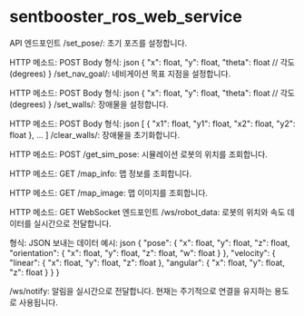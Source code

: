 # sentbooster_ros_web_service

API 엔드포인트
/set_pose/: 초기 포즈를 설정합니다.

HTTP 메소드: POST
Body 형식:
json
{
    "x": float,
    "y": float,
    "theta": float  // 각도(degrees)
}
/set_nav_goal/: 네비게이션 목표 지점을 설정합니다.

HTTP 메소드: POST
Body 형식:
json
{
    "x": float,
    "y": float,
    "theta": float  // 각도(degrees)
}
/set_walls/: 장애물을 설정합니다.

HTTP 메소드: POST
Body 형식:
json
[
    {
        "x1": float,
        "y1": float,
        "x2": float,
        "y2": float
    },
    ...
]
/clear_walls/: 장애물을 초기화합니다.

HTTP 메소드: POST
/get_sim_pose: 시뮬레이션 로봇의 위치를 조회합니다.

HTTP 메소드: GET
/map_info: 맵 정보를 조회합니다.

HTTP 메소드: GET
/map_image: 맵 이미지를 조회합니다.

HTTP 메소드: GET
WebSocket 엔드포인트
/ws/robot_data: 로봇의 위치와 속도 데이터를 실시간으로 전달합니다.

형식: JSON
보내는 데이터 예시:
json
{
    "pose": {
        "x": float,
        "y": float,
        "z": float,
        "orientation": {
            "x": float,
            "y": float,
            "z": float,
            "w": float
        }
    },
    "velocity": {
        "linear": {
            "x": float,
            "y": float,
            "z": float
        },
        "angular": {
            "x": float,
            "y": float,
            "z": float
        }
    }
}

/ws/notify: 알림을 실시간으로 전달합니다.
현재는 주기적으로 연결을 유지하는 용도로 사용됩니다.
